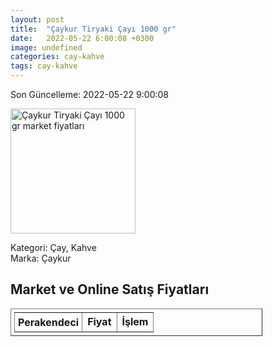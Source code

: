 ```yaml
---
layout: post
title:  "Çaykur Tiryaki Çayı 1000 gr"
date:   2022-05-22 6:00:08 +0300
image: undefined
categories: cay-kahve
tags: cay-kahve
---
```


Son Güncelleme: 2022-05-22 9:00:08

<img src="undefined" width="200" alt="Çaykur Tiryaki Çayı 1000 gr market fiyatları" />

Kategori: Çay, Kahve
<br />
Marka: Çaykur

<h2>Market ve Online Satış Fiyatları</h2>

<table border="1" style="padding: 5px;width:80%;">
  <tr>
    <td style="padding: 5px;"><strong>Perakendeci</strong></td>
    <td><strong>Fiyat</strong></td>
    <td><strong>İşlem</strong></td>
  </tr>
  
</table>
